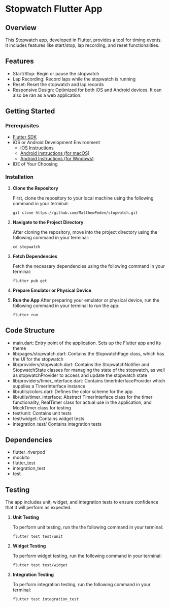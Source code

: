 # Stopwatch Flutter App

## Overview

This Stopwatch app, developed in Flutter, provides a tool for timing events. It includes features like start/stop, lap recording, and reset functionalities.

## Features

- Start/Stop: Begin or pause the stopwatch
- Lap Recording: Record laps while the stopwatch is running
- Reset: Reset the stopwatch and lap records
- Responsive Design: Optimized for both iOS and Android devices. It can also be ran as a web application.

## Getting Started
### Prerequisites

- [Flutter SDK](https://docs.flutter.dev/get-started/install)
- iOS or Android Development Environment
  - [iOS Instructions](https://docs.flutter.dev/get-started/install/macos/mobile-ios?tab=virtual)
  - [Android Instructions (for macOS)](https://docs.flutter.dev/get-started/install/macos/mobile-android)
  - [Android Instructions (for Windows)](https://docs.flutter.dev/get-started/install/windows/mobile)
- IDE of Your Choosing

### Installation

1. **Clone the Repository**

    First, clone the repository to your local machine using the following command in your terminal:

    `git clone https://github.com/MatthewPeden/stopwatch.git`
2. **Navigate to the Project Directory**

    After cloning the repository, move into the project directory using the following command in your terminal:

    `cd stopwatch`
3. **Fetch Dependencies**

    Fetch the necessary dependencies using the following command in your terminal:

    `flutter pub get`
4. **Prepare Emulator or Physical Device**
5. **Run the App**
    After preparing your emulator or physical device, run the following command in your terminal to run the app:

    `flutter run`

## Code Structure

- main.dart: Entry point of the application. Sets up the Flutter app and its theme
- lib/pages/stopwatch.dart: Contains the StopwatchPage class, which has the UI for the stopwatch
- lib/providers/stopwatch.dart: Contains the StopwatchNotifier and StopwatchState classes for managing the state of the stopwatch, as well as stopwatchProvider to access and update the stopwatch state
- lib/providers/timer_interface.dart: Contains timerInterfaceProvider which supplies a TimerInterface instance
- lib/utils/colors.dart: Defines the color scheme for the app
- lib/utils/timer_interface: Abstract TimerInterface class for the timer functionality, RealTimer class for actual use in the application, and MockTimer class for testing
- test/unit: Contains unit tests
- test/widget: Contains widget tests
- integration_test/ Contains integration tests

## Dependencies

- flutter_riverpod
- mockito
- flutter_test
- integration_test
- test

## Testing

The app includes unit, widget, and integration tests to ensure confidence that it will perform as expected.

1. **Unit Testing**

   To perform unit testing, run the the following command in your terminal:

   `flutter test test/unit`
2. **Widget Testing**

    To perform widget testing, run the following command in your terminal:

    `flutter test test/widget`
3. **Integration Testing**

    To perform integration testing, run the following command in your terminal:

    `flutter test integration_test`